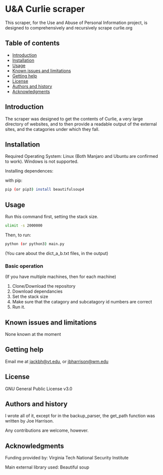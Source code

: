 U&A Curlie scraper
=================================================

This scraper, for the Use and Abuse of Personal Information project, is designed to comprehensively and recursively scrape curlie.org


Table of contents
-----------------

* [Introduction](#introduction)
* [Installation](#installation)
* [Usage](#usage)
* [Known issues and limitations](#known-issues-and-limitations)
* [Getting help](#getting-help)
* [License](#license)
* [Authors and history](#authors-and-history)
* [Acknowledgments](#acknowledgments)


Introduction
------------

The scraper was designed to get the contents of Curlie, a very large directory of websites, and to then provide a readable output of the
external sites, and the catagories under which they fall.

Installation
------------

Required Operating System:
Linux
(Both Manjaro and Ubuntu are confirmed to work).
Windows is not supported.

Installing dependences:

with pip:
```bash
pip (or pip3) install beautifulsoup4
```

Usage
-----

Run this command first, setting the stack size.
```bash
ulimit -s 2000000
```

Then, to run:
```bash
python (or python3) main.py
```
(You care about the dict_a_b.txt files, in the output)

### Basic operation
(If you have multiple machines, then for each machine)

1. Clone/Download the repository
2. Download dependancies
3. Set the stack size 
4. Make sure that the catagory and subcatagory id numbers are correct
5. Run it.

Known issues and limitations
----------------------------

None known at the moment

Getting help
------------

Email me at jackbh@vt.edu, or jbharrison@wm.edu

License
-------

GNU General Public License v3.0

Authors and history
---------------------------

I wrote all of it, except for in the backup_parser, the get_path function was written by Joe Harrison.

Any contributions are welcome, however.

Acknowledgments
---------------

Funding provided by:
Virginia Tech National Security Institute

Main external library used:
Beautiful soup
